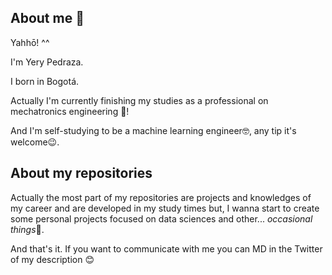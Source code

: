 ## About me 🤔
Yahhō! ^^

I'm Yery Pedraza.  

I born in Bogotá.

Actually I'm currently finishing my studies as a professional on mechatronics engineering 🤖!

And I'm self-studying to be a machine learning engineer🤓, any tip it's welcome😉.

## About my repositories
Actually the most part of my repositories are projects and knowledges of my career and are developed in my study times but, I wanna start to create some personal projects focused on data sciences and other... *occasional things*🤭.

And that's it. If you want to communicate with me you can MD in the Twitter of my description 😊
